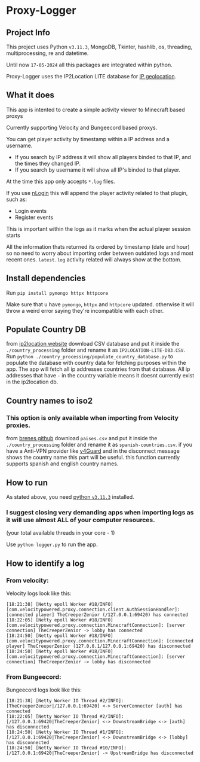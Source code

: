 # Proxy-Logger

## Project Info

This project uses Python `v3.11.3`, MongoDB, Tkinter, hashlib, os, threading, multiprocessing, re and datetime.

Until now `17-05-2024` all this packages are integrated within python.

Proxy-Logger uses the IP2Location LITE database for <a href="https://lite.ip2location.com">IP geolocation</a>.

## What it does

This app is intented to create a simple activity viewer to Minecraft based proxys

Currently supporting Velocity and Bungeecord based proxys.

You can get player activity by timestamp within a IP address and a username.
- If you search by IP address it will show all players binded to that IP, and the times they changed IP.
- If you search by username it will show all IP's binded to that player.

At the time this app only accepts `*.log` files.

If you use [nLogin](https://en.docs.nickuc.com/) this will append the player activity related to that plugin, such as:

- Login events
- Register events

This is important within the logs as it marks when the actual player session starts

All the information thats returned its ordered by timestamp (date and hour) so no need to worry about importing order between outdated logs and most recent ones. `latest.log` activity related will always show at the bottom.

## Install dependencies

Run `pip install pymongo httpx httpcore`

Make sure that u have `pymongo`, `httpx` and `httpcore` updated. otherwise it will throw a weird error saying they're incompatible with each other.

## Populate Country DB

from [ip2location website](https://lite.ip2location.com) download CSV database and put it inside the `./country_processing` folder and rename it as `IP2LOCATION-LITE-DB3.CSV`.
Run `python ./country_processing/populate_country_database.py` to populate the database with country data for fetching purposes within the app.
The app will fetch all ip addresses countries from that database.
All ip addresses that have `-` in the country variable means it doesnt currently exist in the ip2location db.

## Country names to iso2

### This option is only available when importing from Velocity proxies.
from [brenes github](https://gist.github.com/brenes/1095110#file-paises-csv) download `paises.csv` and put it inside the `./country_processing` folder and rename it as `spanish-countries.csv`.
if you have a Anti-VPN provider like [v4Guard](https://v4guard.io/) and in the disconnect message shows the country name this part will be useful. this function currently supports spanish and english country names.

## How to run

As stated above, you need [python `v3.11.3`](https://www.python.org/downloads/release/python-3113/) installed.

### I suggest closing very demanding apps when importing logs as it will use almost ALL of your computer resources.
(your total available threads in your core - 1)

Use `python logger.py` to run the app.

## How to identify a log
### From velocity:

Velocity logs look like this:
```
[18:21:38] [Netty epoll Worker #18/INFO] [com.velocitypowered.proxy.connection.client.AuthSessionHandler]: [connected player] TheCreeperZenior (/127.0.0.1:69420) has connected
[18:22:05] [Netty epoll Worker #18/INFO] [com.velocitypowered.proxy.connection.MinecraftConnection]: [server connection] TheCreeperZenior -> lobby has connected
[18:24:50] [Netty epoll Worker #18/INFO] [com.velocitypowered.proxy.connection.MinecraftConnection]: [connected player] TheCreeperZenior (127.0.0.1/127.0.0.1:69420) has disconnected
[18:24:50] [Netty epoll Worker #18/INFO] [com.velocitypowered.proxy.connection.MinecraftConnection]: [server connection] TheCreeperZenior -> lobby has disconnected
```

### From Bungeecord:

Bungeecord logs look like this:
```
[18:21:38] [Netty Worker IO Thread #2/INFO]: [TheCreeperZenior|/127.0.0.1:69420] <-> ServerConnector [auth] has connected
[18:22:05] [Netty Worker IO Thread #2/INFO]: [/127.0.0.1:69420|TheCreeperZenior] <-> DownstreamBridge <-> [auth] has disconnected
[18:24:50] [Netty Worker IO Thread #1/INFO]: [/127.0.0.1:69420|TheCreeperZenior] <-> DownstreamBridge <-> [lobby] has disconnected
[18:24:50] [Netty Worker IO Thread #10/INFO]: [/127.0.0.1:69420|TheCreeperZenior] -> UpstreamBridge has disconnected
```